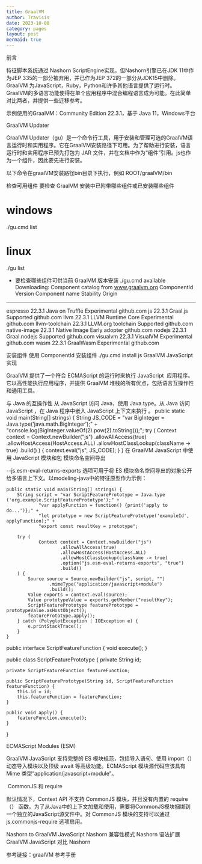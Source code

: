 ```yaml
---
title: GraalVM
author: Travisis
date: 2023-10-08
category: pages
layout: post
mermaid: true
---
```



前言

特征脚本系统通过 Nashorn ScriptEngine实现，但Nashorn引擎已在JDK 11中作为JEP 335的一部分被弃用，并已作为JEP 372的一部分从JDK15中删除。GraalVM 为JavaScript，Ruby，Python和许多其他语言提供了运行时。GraalVM的多语言功能使得在单个应用程序中混合编程语言成为可能。在此简单对比两者，并提供一些迁移参考。


示例使用的GraalVM：Community Edition 22.3.1，基于 Java 11，Windows平台

GraalVM Updater

GraalVM Updater（gu）是一个命令行工具，用于安装和管理可选的GraalVM语言运行时和实用程序。它在GraalVM安装路径下可用。为了帮助进行安装，语言运行时和实用程序已预先打包为 JAR 文件，并在文档中作为“组件”引用。js也作为一个组件，因此要先进行安装。

以下命令在graalVM安装路径bin目录下执行，例如 ROOT/graalVM/bin

检查可用组件
要检查 GraalVM 安装中已附带哪些组件或已安装哪些组件
# windows
./gu.cmd list
# linux
./gu list




- 要检查哪些组件可供当前 GraalVM 版本安装
./gu.cmd available
Downloading: Component catalog from www.graalvm.org
ComponentId              Version             Component name                Stability                     Origin
---------------------------------------------------------------------------------------------------------------------------------
espresso                 22.3.1              Java on Truffle               Experimental                  github.com
js                       22.3.1              Graal.js                      Supported                     github.com
llvm                     22.3.1              LLVM Runtime Core             Experimental                  github.com
llvm-toolchain           22.3.1              LLVM.org toolchain            Supported                     github.com
native-image             22.3.1              Native Image                  Early adopter                 github.com
nodejs                   22.3.1              Graal.nodejs                  Supported                     github.com
visualvm                 22.3.1              VisualVM                      Experimental                  github.com
wasm                     22.3.1              GraalWasm                     Experimental                  github.com






安装组件
使用 ComponentId 安装组件
./gu.cmd install js
GraalVM JavaScript 实现

GraalVM 提供了一个符合 ECMAScript 的运行时来执行 JavaScript  应用程序。它以高性能执行应用程序，并提供 GraalVM 堆栈的所有优点，包括语言互操作性和通用工具。

与 Java 的互操作性
从 JavaScript 访问 Java，使用 Java.type。从 Java 访问 JavaScript ，在 Java 程序中嵌入 JavaScript 上下文来执行 。
    public static void main(String[] strings) {
        String JS_CODE = "var BigInteger = Java.type('java.math.BigInteger');" +
                "console.log(BigInteger.valueOf(2).pow(2).toString());";
        try (
                Context context = Context.newBuilder("js")
                        .allowAllAccess(true)
                        .allowHostAccess(HostAccess.ALL)
                        .allowHostClassLookup(className -> true)
                        .build()
        ) {
            context.eval("js", JS_CODE);
        }
    }
在 GraalVM JavaScript 中使用 JavaScript 模块和包
模块命名空间导出

--js.esm-eval-returns-exports 选项可用于将 ES 模块命名空间导出的对象公开给多语言上下文。以modeling-java中的特征原型作为示例：

    public static void main(String[] strings) {
        String script = "var ScriptFeaturePrototype = Java.type ('org.example.ScriptFeaturePrototype');" +
                "var applyFunction = function() {print('apply to do...')};" +
                "let prototype = new ScriptFeaturePrototype('exampleId', applyFunction);" +
                "export const resultKey = prototype";
    
        try (
                Context context = Context.newBuilder("js")
                        .allowAllAccess(true)
                        .allowHostAccess(HostAccess.ALL)
                        .allowHostClassLookup(className -> true)
                        .option("js.esm-eval-returns-exports", "true")
                        .build()
        ) {
            Source source = Source.newBuilder("js", script, "")
                    .mimeType("application/javascript+module")
                    .build();
            Value exports = context.eval(source);
            Value prototypeValue = exports.getMember("resultKey");
            ScriptFeaturePrototype featurePrototype = prototypeValue.asHostObject();
            featurePrototype.apply();
        } catch (PolyglotException | IOException e) {
            e.printStackTrace();
        }
    }

public interface ScriptFeatureFunction {
    void execute();
}

public class ScriptFeaturePrototype {
    private String id;

    private ScriptFeatureFunction featureFunction;
    
    public ScriptFeaturePrototype(String id, ScriptFeatureFunction featureFunction) {
        this.id = id;
        this.featureFunction = featureFunction;
    }
    
    public void apply() {
        featureFunction.execute();
    }
}







ECMAScript Modules (ESM) 

GraalVM JavaScript 支持完整的 ES 模块规范，包括导入语句、使用 import（） 动态导入模块以及顶级 await 等高级功能。ECMAScript 模块源代码应该具有 Mime 类型“application/javascript+module”。

 CommonJS 和 require

默认情况下，Context API 不支持 CommonJS 模块，并且没有内置的 require（） 函数。为了从Java中的上下文加载和使用，需要将CommonJS模块捆绑到一个独立的JavaScript源文件中。对 CommonJS 模块的支持可以通过 js.commonjs-require 选项启用。

Nashorn to GraalVM JavaScript
Nashorn 兼容性模式
Nashorn 语法扩展
GraalVM JavaScript 对比 Nashorn










参考链接：graalVM 参考手册

